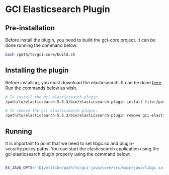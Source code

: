 # GCI Elasticsearch Plugin

## Pre-installation
Before install the plugin, you need to build the gci-core project. It can be done running the command below:

```bash
bash /path/to/gci-core/build.sh
```

## Installing the plugin
Before installing, you must download the elasticsearch. It can be done [here](https://www.elastic.co/downloads/elasticsearch). Run the commands below as wish.

```bash
# To install the gci elasticsearch plugin.
/path/to/elasticsearch-5.5.3/bin/elasticsearch-plugin install file:/path/to/gci-java/elasticsearch-5.5.3-plugin/target/gci-elasticsearch-plugin.zip

# To remove the gci elasticsearch plugin.
/path/to/elasticsearch-5.5.3/bin/elasticsearch-plugin remove gci-elasticsearch-plugin

```

## Running 
It is important to point that we need to set libgc.so and plugin-security.policy paths. You can start the elasticsearch application using the gci elasticsearch plugin properly using the command below:

```bash

ES_JAVA_OPTS="-Djvmtilib=/path/to/gci-java/core/src/main/java/libgc.so -Djava.security.policy=/path/to/gci-java/elasticsearch-5.5.3-plugin/src/main/resources/plugin-security.policy" /path/to/elasticsearch-5.5.3/bin/elasticsearch

```